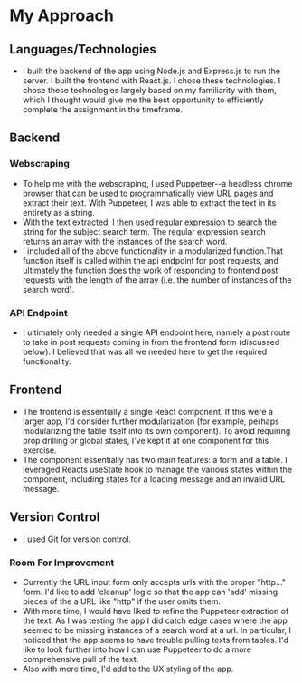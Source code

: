 # My Approach 

## Languages/Technologies
- I built the backend of the app using Node.js and Express.js to run the server. I built the frontend with React.js. I chose these technologies. I chose these technologies largely based on my familiarity with them, which I thought would give me the best opportunity to efficiently complete the assignment in the timeframe. 
## Backend

### Webscraping 
- To help me with the webscraping, I used Puppeteer--a  headless chrome browser that can be used to programmatically view URL pages and extract their text. With Puppeteer, I was able to extract the text in its entirety as a string.
- With the text extracted, I then used regular expression to search the string for the subject search term. The regular expression search returns an array with the instances of the search word. 
- I included all of the above functionality in a modularized function.That function itself is called within the api endpoint for post requests, and ultimately the function does the work of responding to frontend post requests with the length of the array (i.e. the number of instances of the search word).

### API Endpoint
- I ultimately only needed a single API endpoint here, namely a post route to take in post requests coming in from the frontend form (discussed below). I believed that was all we needed here to get the required functionality. 

## Frontend
 - The frontend is essentially a single React component. If this were a larger app, I'd consider further modularization (for example, perhaps modularizing the table itself into its own component). To avoid requiring prop drilling or global states, I've kept it at one component for this exercise. 
 - The component essentially has two main features: a form and a table. I leveraged Reacts useState hook to manage the various states within the component, including states for a loading message and an invalid URL message. 

## Version Control
- I used Git for version control. 

### Room For Improvement 
 - Currently the URL input form only accepts urls with the proper "http..." form. I'd like to add 'cleanup' logic so that the app can 'add' missing pieces of the a URL like "http" if the user omits them. 
 - With more time, I would have liked to refine the Puppeteer extraction of the text. As I was testing the app I did catch edge cases where the app seemed to be missing instances of a search word at a url. In particular, I noticed that the app seems to have trouble pulling texts from tables. I'd like to look further into how I can use Puppeteer to do a more comprehensive pull of the text. 
 - Also with more time, I'd add to the UX styling of the app. 

